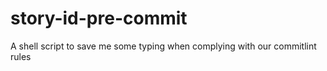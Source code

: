 # story-id-pre-commit
A shell script to save me some typing when complying with our commitlint rules
